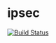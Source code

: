 # ipsec

[![Build Status](https://cloud.drone.io/api/badges/rolehippie/ipsec/status.svg)](https://cloud.drone.io/rolehippie/ipsec)
